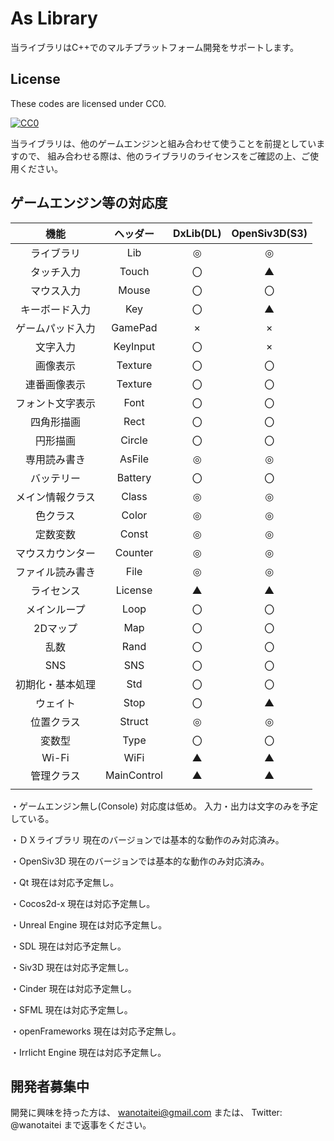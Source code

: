 ﻿# As Library
当ライブラリはC++でのマルチプラットフォーム開発をサポートします。

## License

These codes are licensed under CC0.

[![CC0](http://i.creativecommons.org/p/zero/1.0/88x31.png "CC0")](http://creativecommons.org/publicdomain/zero/1.0/deed.ja)

当ライブラリは、他のゲームエンジンと組み合わせて使うことを前提としていますので、
組み合わせる際は、他のライブラリのライセンスをご確認の上、ご使用ください。

## ゲームエンジン等の対応度

| 機能 | ヘッダー | DxLib(DL) | OpenSiv3D(S3) |
|:---:|:---:|:---:|:---:|
| ライブラリ | Lib | ◎ | ◎ |
| タッチ入力 | Touch | 〇 | ▲ |
| マウス入力 | Mouse | 〇 | 〇 |
| キーボード入力 | Key | 〇 | ▲ |
| ゲームパッド入力 | GamePad | × | × |
| 文字入力 | KeyInput | 〇 | × |
| 画像表示 | Texture | 〇 | 〇 |
| 連番画像表示 | Texture | 〇 | 〇 |
| フォント文字表示 | Font | 〇 | 〇 |
| 四角形描画 | Rect | 〇 | 〇 |
| 円形描画 | Circle | 〇 | 〇 |
| 専用読み書き | AsFile | ◎ | ◎ |
| バッテリー | Battery | 〇 | 〇 |
| メイン情報クラス | Class | ◎ | ◎ |
| 色クラス | Color | ◎ | ◎ |
| 定数変数 | Const | ◎ | ◎ |
| マウスカウンター | Counter | ◎ | ◎ |
| ファイル読み書き | File | ◎ | ◎ |
| ライセンス | License | ▲ | ▲ |
| メインループ | Loop | 〇 | 〇 |
| 2Dマップ | Map | 〇 | 〇 |
| 乱数 | Rand | 〇 | 〇 |
| SNS | SNS | 〇 | 〇 |
| 初期化・基本処理 | Std | 〇 | 〇 |
| ウェイト | Stop | 〇 | ▲ |
| 位置クラス | Struct | ◎ | ◎ |
| 変数型 | Type | 〇 | 〇 |
| Wi-Fi | WiFi | ▲ | ▲ |
| 管理クラス | MainControl | ▲ | ▲ |
|  |  |  |  |


・ゲームエンジン無し(Console)
対応度は低め。
入力・出力は文字のみを予定している。

・ＤＸライブラリ
現在のバージョンでは基本的な動作のみ対応済み。

・OpenSiv3D
現在のバージョンでは基本的な動作のみ対応済み。

・Qt
現在は対応予定無し。

・Cocos2d-x
現在は対応予定無し。

・Unreal Engine
現在は対応予定無し。

・SDL
現在は対応予定無し。

・Siv3D
現在は対応予定無し。

・Cinder
現在は対応予定無し。

・SFML
現在は対応予定無し。

・openFrameworks
現在は対応予定無し。

・Irrlicht Engine
現在は対応予定無し。

## 開発者募集中

開発に興味を持った方は、
wanotaitei@gmail.com
または、
Twitter: @wanotaitei
まで返事をください。